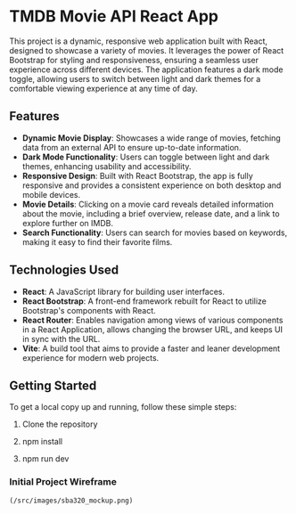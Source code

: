 # TMDB Movie API React App

This project is a dynamic, responsive web application built with React, designed to showcase a variety of movies. It leverages the power of React Bootstrap for styling and responsiveness, ensuring a seamless user experience across different devices. The application features a dark mode toggle, allowing users to switch between light and dark themes for a comfortable viewing experience at any time of day.

## Features

- **Dynamic Movie Display**: Showcases a wide range of movies, fetching data from an external API to ensure up-to-date information.
- **Dark Mode Functionality**: Users can toggle between light and dark themes, enhancing usability and accessibility.
- **Responsive Design**: Built with React Bootstrap, the app is fully responsive and provides a consistent experience on both desktop and mobile devices.
- **Movie Details**: Clicking on a movie card reveals detailed information about the movie, including a brief overview, release date, and a link to explore further on IMDB.
- **Search Functionality**: Users can search for movies based on keywords, making it easy to find their favorite films.

## Technologies Used

- **React**: A JavaScript library for building user interfaces.
- **React Bootstrap**: A front-end framework rebuilt for React to utilize Bootstrap's components with React.
- **React Router**: Enables navigation among views of various components in a React Application, allows changing the browser URL, and keeps UI in sync with the URL.
- **Vite**: A build tool that aims to provide a faster and leaner development experience for modern web projects.

## Getting Started

To get a local copy up and running, follow these simple steps:

1. Clone the repository

2. npm install

3. npm run dev
  
  ### Initial Project Wireframe
    (/src/images/sba320_mockup.png)